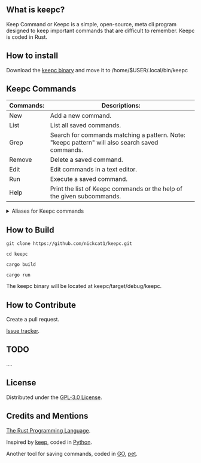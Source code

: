 ## What is keepc?
Keep Command or Keepc is a simple, open-source, meta cli program designed to keep important commands that are difficult to remember. Keepc is coded in Rust.

## How to install
Download the [keepc binary](https://github.com/nickcat1/keepc/releases) and move it to /home/$USER/.local/bin/keepc

## Keepc Commands
| Commands: | Descriptions: |
| --------- | ------------- |
| New | Add a new command. |
| List | List all saved commands. |
| Grep | Search for commands matching a pattern. Note: "keepc pattern" will also search saved commands. |
| Remove | Delete a saved command. |
| Edit | Edit commands in a text editor. |
| Run | Execute a saved command. |
| Help | Print the list of Keepc commands or the help of the given subcommands. |

<details>
  <summary>Aliases for Keepc commands</summary>

> `New`: Add.
>
> `List`: ls.
>
> `Grep`: Find, Search.
>
> `Remove`: rm, Delete.
>
> `Run`: Execute.
</details>

## How to Build
`git clone https://github.com/nickcat1/keepc.git`

`cd keepc`

`cargo build`

`cargo run`

The keepc binary will be located at keepc/target/debug/keepc.

## How to Contribute
Create a pull request.

[Issue tracker](https://github.com/nickcat1/keepc/issues).

## TODO
....

## License
Distributed under the [GPL-3.0 License](LICENSE).

## Credits and Mentions
[The Rust Programming Language](https://www.rust-lang.org).

Inspired by [keep](https://github.com/OrkoHunter/keep), coded in [Python](https://www.python.org).

Another tool for saving commands, coded in [GO](https://go.dev), [pet](https://github.com/knqyf263/pet).